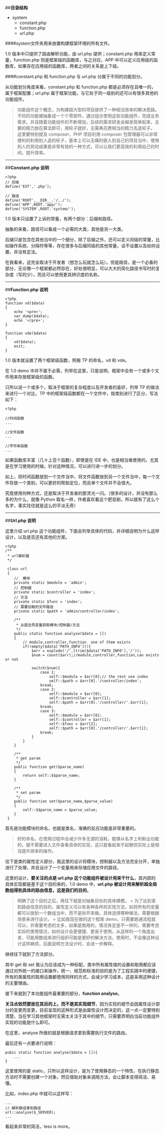 ##**目录结构**
-   system
    -   constant.php
    -   function.php
    -   url.php

####system文件夹用来放置构建框架环境的所有文件。

1.0 版本中只提供了路由解析功能，由 url.php 提供；constant.php 用来定义常量，function.php 则是框架级的函数库，与之对应，APP 中可以定义应用级的函数库，如果存在应用级的函数库，两者之间的关系是上下级。

####constant.php 和 function.php 与 url.php 分属于不同的功能划分。

从功能划分角度来看，constant.php 和 function.php 都是必须存在且唯一的，属于框架配置；url.php 属于框架功能，与它处于同一级别的还可以有很多其他的功能组件。

>功能组件这个概念，为构建超大型的项目提供了一种相当效率的解决思路。
不同的功能被抽象成一个个零部件，通过组合使用这些功能组件，完成业务需求。并且随着功能组件的不断增加，后续的需求研发会越发简单起来，主要的精力放在算法即可，用轮子就好，无需再花费相当的精力去造轮子。
这里要特别提及 composer，PHP 项目利用 composer 包管理器可以非常便利的利用别人造的轮子，基本上可以无痛的嵌入到自己的项目当中，使用别人的劳动成果是非常有效的一种方式，可以让我们更高效的利用自己的时间，提升效率。

---
##**Constant.php 说明**

    <?php
    // 后缀
    define('EXT','.php');

    // 路径
    define('ROOT',__DIR__.'/../');
    define('APP',ROOT.'app/');
    define('SYSTEM',ROOT.'system/');

1.0 版本只设置了上诉的常量，有两个部分：后缀和路径。

抽象的来看，路径可以看成一个必需的大类，其他是另一大类。

后缀只是包含在其他当中的一个细分，除了后缀之外，还可以定义同级的常量，比如操作系统、分隔符等等，存在很多与后缀同级的其他常量，设不设置以及如何设置，并没有定法。

在我看来，这完全取决于开发者（想怎么玩就怎么玩）。但是路径，是一个必备的部分，无论哪一个框架都必然存在，好处很明显，可以大大的简化路径书写时的复杂度（写的少），而且可以使用更具辨识度的名称。

---
##**Function.php 说明**

    <?php
    function vd($data)
    {
        echo '<pre>';
        var_dump($data);
        echo '</pre>';
    }

    function vde($data)
    {
        vd($data);
        exit;
    }

1.0 版本就设置了两个框架级函数，照搬 TP 的命名，vd 和 vde。

在 1.0 demo 中并不属于必需，列举在这里，只是说明，框架中会有一个或多个文件用来存放框架级的函数。

只所以说一个或多个，取决于框架的复杂程度以及开发者的喜好，列举 TP 的做法来进行一个对比，TP 中的框架级函数都在一个文件中，按类别进行了区分，写法如下：

    <?php

    //时间函数
    ...

    //文件函数
    ...

    //字符串函数
    ...

如果函数库丰富（几十上百个函数），即使是在 IDE 中，也是相当难使用的，尤其是在学习使用的时候。针对这种情况，可以进行进一步的划分。

如上，将时间函数放到一个文件当中，将文件函数放到另一个文件当中，每一个文件存放一个类别，可以更好的帮助定位，而且单个文件并不会很大。

究竟使用何种方式，还是取决于开发者的那灵光一闪。（很多的设计，并没有那么多的为什么，就像 Python 取名一样，作者喜欢看这个肥皂剧，所以就有了这么个名字，事实往往就是这么的平淡无奇）

---
##**Url.php 说明**

这里介绍 url.php 这个功能组件，下面会列举具体的代码，并详细说明为什么这样设计，以及是否还有其他的方案。

    <?php
    /**
     * url解析器
     */

     class url
     {
        //  模块
        private static $module = 'admin';
        // 控制器
        private static $controller = 'index';
        // 方法
        private static $func = 'index';
        // 需要加载的文件路径
        private static $path = 'admin/controller/index';

        /**
         * 从超全局变量获取模块/控制器/方法
         */
        public static function analyse($data = [])
        {
            // module,controller,function  one of them exists
            if(!empty($data['PATH_INFO'])){
                $arr = explode('/',ltrim($data['PATH_INFO'],'/'));
                $num = count($arr);//module,controller,function,can exists or not

                switch($num){
                    case 1:
                        self::$module = $arr[0];// the rest use index
                        self::$path = $arr[0].'/controller/index';
                    break;
                    case 2:
                        self::$module = $arr[0];
                        self::$controller = $arr[1];
                        self::$path = $arr[0].'/controller/'.$arr[1];
                    break;
                    case 3:
                        self::$module = $arr[0];
                        self::$controller = $arr[1];
                        self::$func = $arr[2];
                        self::$path = $arr[0].'/controller/'.$arr[1];
                    break;
                }
            }
        }

        /**
         * get param
         */
        public function get($parse_name)
        {
            return self::$$parse_name;
        }

        /**
         * set param
         */
        public function set($parse_name,$parse_value)
        {
            self::$$parse_name = $parse_value;
        }
     }

首先是功能模块的命名，也就是类名，准确的反应功能是非常重要的。
>好的命名，在使用过程中会减少许多无谓的消耗，能够从名字上判断出功能的，就不需要进入文件查看具体的实现，这只是看起来不起眼但实际上是相当提升效率的操作。

往下是类的属性定义部分，我这里的设计将模块，控制器以及方法完全分开，单独进行了处理，并且设计了一个变量用来存储应用文件的路径。

这里的设计，**要关注的点是 url.php 这个功能组件被设计用来干什么**，其内部的具体实现都是基于这个目的来的，1.0 demo 中，**url.php 被设计用来解析超全局数组得到具体的路由信息，这是我们的目的**。

>明确了这个目的之后，再往下就是对抽象目标的具体建模。
=
为了达到拿到路由信息的目的，属性定义可以有各种各样的实现方法，如将所有的变量都可以放到一个数组当中，而不是拆开来做。具体选择哪种做法，需要根据场景来进行设计。
=
比如我现在做的这个框架 demo，只需要跑通流程就可以，并需要考虑的太多，如果是商用的，情况肯定是不一样的，需要考虑实际的使用情况，如何设计会更便捷、更易于使用，从这样的一个角度出发，可能用数组来进行组织可能是更好的解决方法，使用时，不会像这种设计这样麻烦，后面说明方法设计时，会进一步解释。

继续往下就到了方法部分。

其中 get 和 set 我认为应该成为一种标配，类中所有属性值的设置和取用都应该通过对外统一的接口来操作，统一、规范和标准的目的是为了工程实践中的便捷，所有的类属性的取用设置都使用同样的方式，会减少学习成本，这是采用这种设计的主要理由。

接下来就到了本功能组件最重要的部分，**function analyse**。

**关注点依然要放在其目的上，而不是其实现细节**，因为实现的细节会因属性设计部分的变更而变更，目前呈现的这种形式是由属性设计而决定的，这一点一定要特别清楚，当在学习其他框架时无需太关注于其中的细节，只需要弄明白当前功能组件实现的功能是什么即可。

在这里，analyse 所做的就是根据请求拿到需要执行文件的路由。

最后还有一点要进行说明：

    pubic static function analyse($data = []){
        ...
    }

这里使用的是 static，只所以这样设计，是为了使用静态的一个特性，在执行静态方法时不需要创建一个对象，然后借助对象来调用方法，会让脚本变得简洁、易懂。

比如，index.php 中就可以这样写：

    ...
    // 解析数组拿到路径
    url::analyse($_SERVER);
    ...

看起来非常的简洁，less is more。